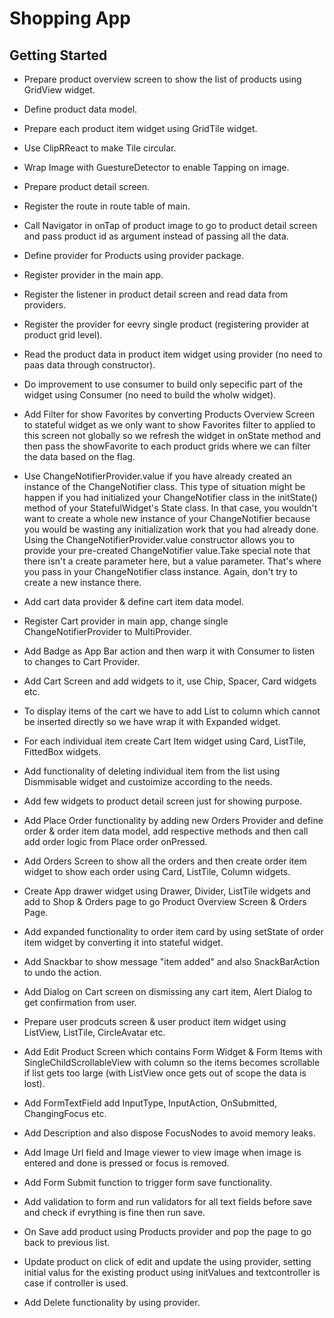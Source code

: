 # Shopping App
## Getting Started

* Prepare product overview screen to show the list of products using GridView widget.
* Define product data model.
* Prepare each product item widget using GridTile widget.
* Use ClipRReact to make Tile circular.
* Wrap Image with GuestureDetector to enable Tapping on image.
* Prepare product detail screen.
* Register the route in route table of main.
* Call Navigator in onTap of product image to go to product detail screen and pass product id as argument instead of passing all the data.
* Define provider for Products using provider package.
* Register provider in the main app.
* Register the listener in product detail screen and read data from providers.
* Register the provider for eevry single product (registering provider at product grid level).
* Read the product data in product item widget using provider (no need to paas data through constructor).
* Do improvement to use consumer to build only sepecific part of the widget using Consumer (no need to build the wholw widget).
* Add Filter for show Favorites by converting Products Overview Screen to stateful widget as we only want to show Favorites filter to applied to this screen not globally so we refresh the widget in onState method and then pass the showFavorite to each product grids where we can filter the data based on the flag.
* Use ChangeNotifierProvider.value if you have already created an instance of the ChangeNotifier class. This type of situation might be happen if you had initialized your ChangeNotifier class in the initState() method of your StatefulWidget's State class.
In that case, you wouldn't want to create a whole new instance of your ChangeNotifier because you would be wasting any initialization work that you had already done. Using the ChangeNotifierProvider.value constructor allows you to provide your pre-created ChangeNotifier value.Take special note that there isn't a create parameter here, but a value parameter. That's where you pass in your ChangeNotifier class instance. Again, don't try to create a new instance there.
* Add cart data provider & define cart item data model.
* Register Cart provider in main app, change single ChangeNotifierProvider to MultiProvider.
* Add Badge as App Bar action and then warp it with Consumer to listen to changes to Cart Provider.
* Add Cart Screen and add widgets to it, use Chip, Spacer, Card widgets etc.
* To display items of the cart we have to add List to column which cannot be inserted directly so we have wrap it with Expanded widget.
* For each individual item create Cart Item widget using Card, ListTile, FittedBox widgets.
* Add functionality of deleting individual item from the list using Dismmisable widget and custoimize according to the needs.
* Add few widgets to product detail screen just for showing purpose.
* Add Place Order functionality by adding new Orders Provider and define order & order item data model, add respective methods and then call add order logic from Place order onPressed.
* Add Orders Screen to show all the orders and then create order item widget to show each order using Card, ListTile, Column widgets.
* Create App drawer widget using Drawer, Divider, ListTile widgets and add to Shop & Orders page to go Product Overview Screen & Orders Page.
* Add expanded functionality to order item card by using setState of order item widget by converting it into stateful widget.

* Add Snackbar to show message "item added" and also SnackBarAction to undo the action.
* Add Dialog on Cart screen on dismissing any cart item, Alert Dialog to get confirmation from user.
* Prepare user prodcuts screen & user product item widget using ListView, ListTile, CircleAvatar etc.
* Add Edit Product Screen which contains Form Widget & Form Items with SingleChildScrollableView with column so the items becomes scrollable if list gets too large (with ListView once gets out of scope the data is lost).
* Add FormTextField add InputType, InputAction, OnSubmitted, ChangingFocus etc.
* Add Description and also dispose FocusNodes to avoid memory leaks.
* Add Image Url field and Image viewer to view image when image is entered and done is pressed or focus is removed.
* Add Form Submit function to trigger form save functionality.
* Add validation to form and run validators for all text fields before save and check if evrything is fine then run save.
* On Save add product using Products provider and pop the page to go back to previous list.
* Update product on click of edit and update the using provider, setting initial valus for the existing product using initValues and textcontroller is case if controller is used.
* Add Delete functionality by using provider.